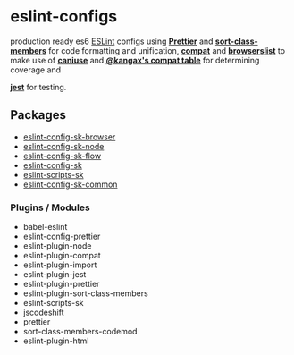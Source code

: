 # eslint-configs

production ready es6 [ESLint](http://eslint.org) configs using [**Prettier**](https://github.com/prettier/prettier) and [**sort-class-members**](https://github.com/bryanrsmith/eslint-plugin-sort-class-members) for code formatting and unification, [**compat**](https://www.npmjs.com/package/eslint-plugin-compat) and [**browserslist**](https://github.com/browserslist/browserslist) to make use of [**caniuse**](http://caniuse.com/) and [**@kangax's compat table**](http://kangax.github.io/compat-table/es6/) for determining coverage and

[**jest**](https://www.npmjs.com/package/eslint-plugin-jest) for testing.

## Packages

* [eslint-config-sk-browser](https://www.npmjs.com/package/eslint-config-sk-browser)
* [eslint-config-sk-node](https://www.npmjs.com/package/eslint-config-sk-node)
* [eslint-config-sk-flow](https://www.npmjs.com/package/eslint-config-sk-flow)
* [eslint-config-sk](https://www.npmjs.com/package/eslint-config-sk)
* [eslint-scripts-sk ](https://www.npmjs.com/package/eslint-scripts-sk)
* [eslint-config-sk-common ](https://www.npmjs.com/package/eslint-config-sk-common)

### Plugins / Modules

* babel-eslint
* eslint-config-prettier
* eslint-plugin-node
* eslint-plugin-compat
* eslint-plugin-import
* eslint-plugin-jest
* eslint-plugin-prettier
* eslint-plugin-sort-class-members
* eslint-scripts-sk
* jscodeshift
* prettier
* sort-class-members-codemod
* eslint-plugin-html
